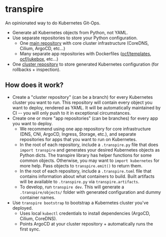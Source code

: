 # transpire

An opinionated way to do Kubernetes Git-Ops.

- Generate all Kubernetes objects from Python, not YAML.
- Use separate repositories to store your Python configuration.
  - One [main repository](https://ocf.io/gh/kubernetes) with core cluster infrastructure (CoreDNS, Cilium, ArgoCD, etc...)
  - Many separate app repositories with Dockerfiles ([ocf/templates](https://ocf.io/gh/templates), [ocf/jukebox](https://ocf.io/gh/jukebox), etc...)
- One [cluster repository](https://ocf.io/gh/cluster) to store generated Kubernetes configuration (for rollbacks + inspection).

## How does it work?

- Create a "cluster repository" (can be a branch) for every Kubernetes cluster you want to run. This repository will contain every object you want to deploy, rendered as YAML. It will be automatically maintained by CI -- you will only push to it in exceptional circumstances.
- Create one or more "app repositories" (can be branches) for every app you want to deploy.
  - We recommend using one app repository for core infrastructure (DNS, CNI, ArgoCD, Ingress, Storage, etc.), and separate repositories for apps that you want to run on Kubernetes.
  - In the root of each repository, include a `.transpire.py` file that does `import transpire` and generates your desired Kubernetes objects as Python dicts. The transpire library has helper functions for some common objects. Otherwise, you may want to `import kubernetes` for more help. Pass objects to `transpire.emit()` to return them.
  - In the root of each repository, include a `.transpire.toml` file that contains information about what containers to build. Built artifacts will be available to `.transpire.py` via `transpire.artifacts`.
  - To develop, run `transpire dev`. This will generate a `.transpire/objects/` folder with generated configuration and dummy container names.
- Use `transpire bootstrap` to bootstrap a Kubernetes cluster you've deployed.
  - Uses local `kubectl` credentials to install dependencies (ArgoCD, Cilium, CoreDNS).
  - Points ArgoCD at your cluster repository + automatically runs the first sync.
